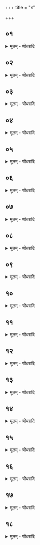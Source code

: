 +++
title = "४"

+++


## ०१
<details><summary>मूलम् - श्रीधरादि</summary>

ब्रह्मच᳘र्य्यमा᳘गामि᳘त्याह॥  
ब्र᳘ह्मण ऽए᳘वैत᳘दात्मा᳘नं नि᳘वेदयति ब्रह्मचार्य्यसानी᳘त्याह ब्र᳘ह्मण ऽए᳘वैत᳘दात्मा᳘नं प᳘रिददात्य᳘थैनमाह को ना᳘मा ऽसी᳘ति प्रजा᳘पतिर्वै कः᳘ प्राजापत्य᳘मे᳘वैनं त᳘त्कृत्वो᳘पनयते॥
</details>

## ०२
<details><summary>मूलम् - श्रीधरादि</summary>

(ते᳘ ऽथा) अ᳘थास्य ह᳘स्तं गृह्णाति॥  
(ती᳘) इ᳘न्द्रस्य ब्रह्मचार्य्यस्यग्नि᳘राचार्य्यस्त᳘वाह᳘माचा᳘र्य्यस्त᳘वासावि᳘त्येते वै श्रे᳘ष्ठे ब᳘लिष्ठे देव᳘ते ऽएता᳘भ्यामे᳘वैनᳫँ᳭ श्रे᳘ष्ठाभ्यां ब᳘लिष्ठाभ्यां देव᳘ताभ्याम्प᳘रिददाति त᳘था हास्य ब्रह्मचारी न कां᳘चना᳘र्तिमा᳘र्च्छति न स य᳘ ऽएवं व्वे᳘द॥
</details>

## ०३
<details><summary>मूलम् - श्रीधरादि</summary>

(दा) अ᳘थैनम्भूते᳘भ्यः प᳘रिददाति॥  
प्रजा᳘पतये त्वा प᳘रिददामि देवा᳘य त्वा सवित्रे प᳘रिददामी᳘त्येते वै श्रे᳘ष्ठे व्व᳘र्षिष्ठे देव᳘ते ऽएता᳘भ्यामे᳘वैनᳫँ᳭ श्रे᳘ष्ठाभ्यां व्व᳘र्षिष्ठाभ्यां देव᳘ताभ्याम्प᳘रिददाति त᳘था हास्य ब्रह्मचारी न कां᳘चना᳘र्तिमा᳘र्च्छति न स य᳘ ऽएवं व्वे᳘द॥
</details>

## ०४
<details><summary>मूलम् - श्रीधरादि</summary>

(दा) अद्भ्यस्त्वौ᳘षधीभ्यः प᳘रिददामी᳘ति॥  
त᳘देनमद्भ्यश्चौ᳘षधीभ्यश्च प᳘रिददाति द्या᳘वापृथिवी᳘भ्यां त्वा प᳘रिददामी᳘ति त᳘देनमाभ्यां द्या᳘वापृथिवी᳘भ्यां प᳘रिददाति य᳘योरिदᳫँ᳭ स᳘र्व्वम᳘धि व्वि᳘श्वेभ्यस्त्वा भूते᳘भ्यः प᳘रिददाम्य᳘रिष्ट्या ऽइ᳘ति त᳘देनᳫँ᳭ स᳘र्व्वेभ्यो भूते᳘भ्यः प᳘रिददात्य᳘रिष्ट्यै त᳘था हास्य ब्रह्मचारी न कां᳘चना᳘र्तिमा᳘र्च्छति न स य᳘ ऽएवं व्वे᳘द॥ शतम् ५८००॥
</details>

## ०५
<details><summary>मूलम् - श्रीधरादि</summary>

ब्रह्मचा᳘र्य्यसी᳘त्याह[[!!]]॥  
ब्र᳘ह्मण ऽए᳘वैनं तत्प᳘रिददात्य᳘पो ऽशाने᳘त्यमृ᳘तं वा ऽआ᳘पो ऽमृ᳘तमशाने᳘त्ये᳘वैनं त᳘दाह क᳘र्म्म कुर्व्वि᳘ति व्वी᳘र्य्यं[[!!]] वै क᳘र्म्म व्वी᳘र्य्यं[[!!]] कुर्व्वि᳘त्ये᳘वैनं त᳘दाह समि᳘धमा᳘धेही᳘ति स᳘मिन्त्स्वात्मा᳘नं ते᳘जसा ब्रह्मवर्च्चसेने᳘त्ये᳘वैनं तदाह मा᳘ शुषुप्था ऽइ᳘ति मा᳘ मृथा ऽइ᳘त्ये᳘वैनं त᳘दाहा᳘पो ऽशाने᳘त्यमृ᳘तं वा ऽआ᳘पो ऽमृ᳘तमशाने᳘त्ये᳘वैनं त᳘दाह त᳘देनमुभय᳘तो ऽमृ᳘तेन प᳘रिगृह्णाति त᳘था हास्य ब्रह्मचारी न कां᳘चना᳘र्तिमा᳘र्च्छति न स य᳘ ऽएवं व्वे᳘द॥
</details>

## ०६
<details><summary>मूलम् - श्रीधरादि</summary>

(दा) अ᳘थास्मै सावित्रीम᳘न्वाह॥  
ता᳘ᳫँ᳘ ह स्मैता᳘म्पुरा᳘ संवत्सरे᳘ ऽन्वाहुः संवत्सर᳘सम्मिता वै ग᳘र्भाः प्र᳘जायन्ते जात᳘ ऽए᳘वास्मिँस्तद्वा᳘चं दध्म ऽइति[[!!]]॥
</details>

## ०७
<details><summary>मूलम् - श्रीधरादि</summary>

(त्य᳘) अ᳘थ षट्सु मा᳘सेषु॥  
षड्वा᳘ ऽऋत᳘वः संवत्सर᳘स्य संवत्सर᳘सम्मिता वै ग᳘र्भाः प्र᳘जायन्ते जात᳘ ऽए᳘वास्मिँस्तद्वा᳘चं दध्म ऽइति[[!!]]॥
</details>

## ०८
<details><summary>मूलम् - श्रीधरादि</summary>

(त्य᳘) अ᳘थ चतुर्व्विᳫँ᳭शत्यहे[[!!]]॥  
च᳘तुर्व्विᳫँ᳭शतिर्व्वै᳘ संवत्सर᳘स्यार्द्धमासाः᳘ संवत्सर᳘सम्मिता वै ग᳘र्भाः प्र᳘जायन्ते जात᳘ ऽए᳘वास्मिँस्तद्वा᳘चं दध्म ऽइति[[!!]]॥
</details>

## ०९
<details><summary>मूलम् - श्रीधरादि</summary>

(त्य᳘) अ᳘थ द्वा᳘दशाहे[[!!]]॥  
द्वा᳘दश वै मा᳘साः संवत्सर᳘स्य संवत्सर᳘सम्मिता वै ग᳘र्भाः प्र᳘जायन्ते जात᳘ ऽए᳘वास्मिँस्तद्वा᳘चं दध्म ऽइति॥
</details>

## १०
<details><summary>मूलम् - श्रीधरादि</summary>

(त्य᳘) अ᳘थ षडहे[[!!]]॥  
षड्वा᳘ ऽऋत᳘वः संवत्सर᳘स्य संवत्सर᳘सम्मिता वै ग᳘र्भाः प्र᳘जायन्ते जात᳘ ऽए᳘वास्मिँस्तद्वा᳘चं दध्म ऽइति॥
</details>

## ११
<details><summary>मूलम् - श्रीधरादि</summary>

(त्य᳘) अ᳘थ त्र्यहे[[!!]]॥  
त्र᳘यो वा᳘ ऽऋत᳘वः संवत्सर᳘स्य संवत्सर᳘सम्मिता वै ग᳘र्भाः प्र᳘जायन्ते जात᳘ ऽए᳘वास्मिँस्तद्वा᳘चं दध्म ऽइति॥
</details>

## १२
<details><summary>मूलम् - श्रीधरादि</summary>

तद᳘पि श्लो᳘कं गायन्ति॥  
(न्त्या) आचा᳘र्य्यो गर्भी᳘ भवति ह᳘स्तमाधा᳘य द᳘क्षिणम्। तृती᳘यस्याᳫँ᳭ स᳘ जायते सावित्र्या᳘ सह᳘ ब्राह्मण ऽइ᳘ति सद्यो᳘ ह त्वाव᳘ ब्राह्मणाया᳘नुब्रूयादाग्नेयो वै᳘ ब्राह्मणः᳘ सद्यो वा᳘ ऽअग्नि᳘र्ज्जायते त᳘स्मात्सद्य᳘ ऽएव᳘ ब्राह्मणाया᳘नुब्रूयात्॥
</details>

## १३
<details><summary>मूलम् - श्रीधरादि</summary>

(त्ता᳘ᳫँ᳘) ता᳘ᳫँ᳘ हैतामे᳘के॥  
सावित्री᳘मनुष्टु᳘भम᳘न्वाहुर्व्वाग्वा᳘ ऽअनुष्टुप्त᳘दस्मिन्वा᳘चं दध्म ऽइ᳘ति न त᳘था कुर्य्याद्यो᳘ हैनं त᳘त्र ब्रूयादा न्वा᳘ ऽअय᳘मस्य व्वा᳘चमदित मू᳘को भव्विष्यती᳘तीश्वरो᳘ ह त᳘थैव᳘ स्यात्त᳘स्मादेतां᳘ गायत्री᳘मेव᳘ सावित्रीम᳘नुब्रूयात्॥
</details>

## १४
<details><summary>मूलम् - श्रीधरादि</summary>

(द᳘) अ᳘थ है᳘के दक्षिणतः[[!!]]॥  
(स्ति᳘) ति᳘ष्ठते वा᳘ ऽऽसीनाय वा᳘ ऽन्वाहुर्न्न त᳘था कुर्य्याद्यो᳘ हैनं त᳘त्र ब्रूयाद्बुल्बं न्वा᳘ ऽअय᳘मिम᳘मजीजनत[[!!]] बुल्बो᳘ भविष्यती᳘तीश्वरो᳘ ह त᳘थैव᳘ स्यात्त᳘स्मात्पुर᳘स्तादेव᳘ प्रती᳘चे समी᳘क्षमाणाया᳘नुब्रूयात्॥
</details>

## १५
<details><summary>मूलम् - श्रीधरादि</summary>

(त्तां) ताम्वै᳘ पच्छो᳘ ऽन्वाह॥  
त्र᳘यो वै᳘ प्राणाः᳘ प्राण᳘ ऽउदानो᳘ व्व्यानस्ता᳘ने᳘वास्मिँस्त᳘द्दधात्य᳘थार्द्धर्च्चशो द्वौ वा᳘ ऽइमौ᳘ प्राणौ᳘ प्राणोदाना᳘वेव᳘ प्राणोदाना᳘वे᳘वास्मिँस्त᳘द्दधात्य᳘थ कृत्स्नामे᳘को वा᳘ ऽअयं᳘ प्राणः᳘ कृत्स्न᳘ ऽएव᳘ प्राण᳘मे᳘वास्मिँस्त᳘त्कृत्स्नं᳘ दधाति॥
</details>

## १६
<details><summary>मूलम् - श्रीधरादि</summary>

त᳘दाहुः॥  
(र्न᳘) न᳘ ब्रह्मणं᳘ ब्रह्मच᳘र्य्यमुपनी᳘य मिथुनं᳘ चरेद्ग᳘र्भो वा᳘ ऽएष᳘ भवति यो᳘ ब्रह्मच᳘र्य्यमुपै᳘ति ने᳘दिमं᳘ ब्रह्मणं व्वि᳘षिक्ताद्रे᳘तसो जन᳘यानी᳘ति॥
</details>

## १७
<details><summary>मूलम् - श्रीधरादि</summary>

त᳘दु वा᳘ ऽआहुः॥  
का᳘ममेव᳘ चरेद्द्व᳘य्यो वा᳘ ऽइमाः᳘ प्रजा दै᳘व्यश्चैव᳘ मानुष्यश्च[[!!]] ता वा᳘ ऽइमा᳘ मनुष्यः[[!!]] प्रजाः᳘ प्रज᳘ननात्प्र᳘जायंते च्छं᳘दाᳫँ᳭सि वै दै᳘व्यः प्रजास्ता᳘नि मुखतो᳘ जनयते त᳘त ऽएतं᳘ जनयते त᳘स्मादु का᳘ममेव᳘ चरेत्॥
</details>

## १८
<details><summary>मूलम् - श्रीधरादि</summary>

(त्त᳘) त᳘दाहुः॥  
(र्न᳘) न᳘ ब्रह्मचारी सन्म᳘ध्वश्नीयादो᳘षधीनां वा᳘ ऽएष᳘ परमो र᳘सो यन्म᳘धु ने᳘दन्नाद्यस्या᳘न्तं ग᳘च्छानीत्य᳘थ ह स्माह श्वेत᳘केतुरारुणेयो᳘ ब्रह्मचारी सन्म᳘ध्वश्नँ᳘स्त्रय्यै वा᳘ ऽएत᳘द्विद्या᳘यै शिष्टं यन्म᳘धु स तु र᳘सो य᳘स्येदृ᳘क्छिष्टमि᳘ति यथा᳘ ह वा ऽऋ᳘चं वा य᳘जुर्वा सा᳘म वा ऽभिव्याह᳘रेत्तादृक्तद्य᳘ ऽएवं᳘ व्विद्वा᳘न्ब्रह्मचारी सन्म᳘ध्वश्ना᳘ति त᳘स्मादु का᳘ममे᳘वाश्नीयात्॥
</details>